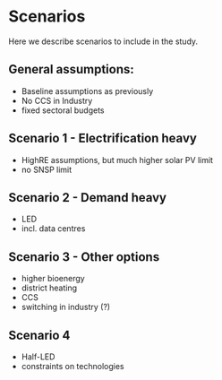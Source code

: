 # Scenarios

Here we describe scenarios to include in the study.

## General assumptions:
- Baseline assumptions as previously
- No CCS in Industry
- fixed sectoral budgets

## Scenario 1 - Electrification heavy
- HighRE assumptions, but much higher solar PV limit
- no SNSP limit

## Scenario 2 - Demand heavy
-  LED 
-  incl. data centres

## Scenario 3 - Other options
- higher bioenergy
- district heating
- CCS
- switching in industry (?)

## Scenario 4
- Half-LED
- constraints on technologies
